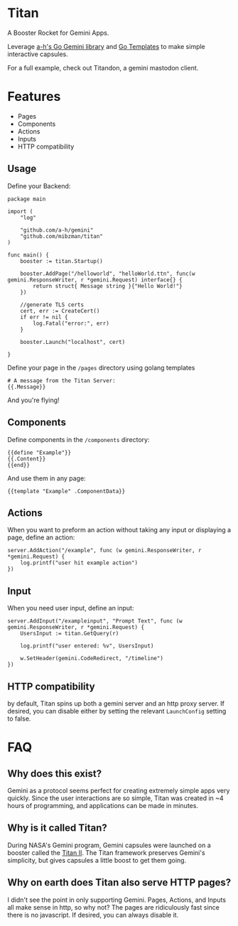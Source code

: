 # Titan
A Booster Rocket for Gemini Apps.

Leverage [a-h's Go Gemini library](https://github.com/a-h/gemini) and [Go Templates](https://golang.org/pkg/text/template/) to make simple interactive capsules.

For a full example, check out Titandon, a gemini mastodon client.

# Features
- Pages
- Components
- Actions
- Inputs
- HTTP compatibility


## Usage

Define your Backend:
```
package main

import (
	"log"

	"github.com/a-h/gemini"
	"github.com/mibzman/titan"
)

func main() {
	booster := titan.Startup()

	booster.AddPage("/helloworld", "helloWorld.ttn", func(w gemini.ResponseWriter, r *gemini.Request) interface{} {
		return struct{ Message string }{"Hello World!"}
	})

	//generate TLS certs
	cert, err := CreateCert()
	if err != nil {
		log.Fatal("error:", err)
	}

	booster.Launch("localhost", cert)

}
```

Define your page in the `/pages` directory using golang templates
```
# A message from the Titan Server:
{{.Message}}
```

And you're flying!

## Components

Define components in the `/components` directory:
```
{{define "Example"}}
{{.Content}}
{{end}}
```

And use them in any page:
```
{{template "Example" .ComponentData}}
```

## Actions

When you want to preform an action without taking any input or displaying a page, define an action:

```
server.AddAction("/example", func (w gemini.ResponseWriter, r *gemini.Request) {
	log.printf("user hit example action")
})
```

## Input

When you need user input, define an input:

```
server.AddInput("/exampleinput", "Prompt Text", func (w gemini.ResponseWriter, r *gemini.Request) {
	UsersInput := titan.GetQuery(r)

   	log.printf("user entered: %v", UsersInput)

	w.SetHeader(gemini.CodeRedirect, "/timeline")
})
```

## HTTP compatibility
by default, Titan spins up both a gemini server and an http proxy server.  If desired, you can disable either by setting the relevant `LaunchConfig` setting to false.

# FAQ

## Why does this exist?
Gemini as a protocol seems perfect for creating extremely simple apps very quickly. Since the user interactions are so simple, Titan was created in ~4 hours of programming, and applications can be made in minutes.

## Why is it called Titan?
During NASA's Gemini program, Gemini capsules were launched on a booster called the [Titan II](https://en.wikipedia.org/wiki/Titan_II_GLV).  The Titan framework preserves Gemini's simplicity, but gives capsules a little boost to get them going.

## Why on earth does Titan also serve HTTP pages?
I didn't see the point in only supporting Gemini.  Pages, Actions, and Inputs all make sense in http, so why not?  The pages are ridiculously fast since there is no javascript.  If desired, you can always disable it.
